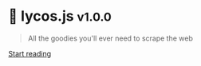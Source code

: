 
# 🐾 lycos.js <small>v1.0.0</small>

> All the goodies you'll ever need to scrape the web


[Start reading](#🐾-lycosjs)